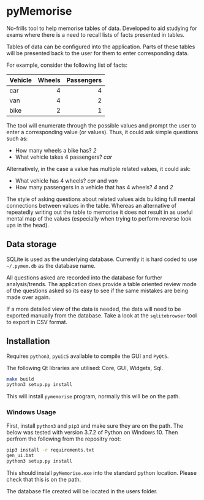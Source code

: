 # pyMemorise

No-frills tool to help memorise tables of data. Developed to aid
studying for exams where there is a need to recall lists of facts
presented in tables.

Tables of data can be configured into the application. Parts of these
tables will be presented back to the user for them to enter
corresponding data.

For example, consider the following list of facts:

| Vehicle  | Wheels | Passengers |
| -------- | ------:| ----------:|
| car      |      4 |          4 |
| van      |      4 |          2 |
| bike     |      2 |          1 |

The tool will enumerate through the possible values and prompt the
user to enter a corresponding value (or values). Thus, it could ask
simple questions such as:

* How many wheels a bike has? *2*
* What vehicle takes 4 passengers? *car*

Alternatively, in the case a value has multiple related values, it
could ask:

* What vehicle has 4 wheels? *car* and *van*
* How many passengers in a vehicle that has 4 wheels? *4* and *2*

The style of asking questions about related values aids building full
mental connections between values in the table. Whereas an alternative
of repeatedly writing out the table to memorise it does not result in
as useful mental map of the values (especially when trying to perform
reverse look ups in the head).

## Data storage

SQLite is used as the underlying database. Currently it is hard coded
to use `~/.pymem.db` as the database name.

All questions asked are recorded into the database for further
analysis/trends. The application does provide a table oriented review
mode of the questions asked so its easy to see if the same mistakes
are being made over again.

If a more detailed view of the data is needed, the data will need to
be exported manually from the database. Take a look at the
`sqlitebrowser` tool to export in CSV format.

## Installation

Requires `python3`, `pyuic5` available to compile the GUI and `PyQt5`.

The following Qt libraries are utilised: Core, GUI, Widgets, Sql.

```bash
make build
python3 setup.py install
```

This will install `pymemorise` program, normally this will be on the
path.

### Windows Usage

First, install `python3` and `pip3` and make sure they are on the
path. The below was tested with version 3.7.2 of Python on Windows 10.
Then perfrom the following from the repositry root:

```bat
pip3 install -r requirements.txt
gen_ui.bat
python3 setup.py install
```

This should install `pyMemorise.exe` into the standard python
location. Please check that this is on the path.

The database file created will be located in the users folder.
